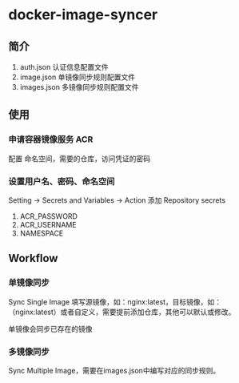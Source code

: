 # docker-image-syncer

## 简介
1. auth.json 认证信息配置文件
2. image.json 单镜像同步规则配置文件
3. images.json 多镜像同步规则配置文件

## 使用

### 申请容器镜像服务 ACR
配置 命名空间，需要的仓库，访问凭证的密码

### 设置用户名、密码、命名空间
Setting -> Secrets and Variables -> Action 
添加 Repository secrets
1. ACR_PASSWORD
2. ACR_USERNAME
3. NAMESPACE

## Workflow
### 单镜像同步

Sync Single Image 填写源镜像，如：nginx:latest，目标镜像，如：（nginx:latest）或者自定义，需要提前添加仓库，其他可以默认或修改。

单镜像会同步已存在的镜像

### 多镜像同步

Sync Multiple Image，需要在images.json中编写对应的同步规则。



